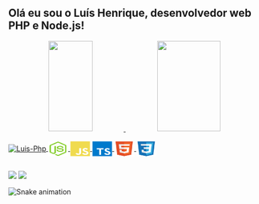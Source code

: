 ## Olá eu sou o Luís Henrique, desenvolvedor web PHP e Node.js!
<div align="center">
  <a href="https://github.com/luisreisalmeida">
  <img width="42%" height="180em" src="https://github-readme-stats.vercel.app/api?username=luisreisalmeida&show_icons=true&theme=tokyonight&include_all_commits=true&count_private=true"/>
  <img width="50%" height="180em" src="https://github-readme-stats.vercel.app/api/top-langs/?username=luisreisalmeida&layout=compact&langs_count=7&theme=tokyonight"/>
</div>
<div style="display: inline_block"><br>
  <img align="center" alt="Luis-Php" height="30" width="40" src="https://www.php.net/images/logos/new-php-logo.svg">
  <img align="center" alt="Luis-Nodejs" height="30" width="40" src="https://raw.githubusercontent.com/devicons/devicon/master/icons/nodejs/nodejs-original.svg">
  <img align="center" alt="Luis-Js" height="30" width="40" src="https://raw.githubusercontent.com/devicons/devicon/master/icons/javascript/javascript-plain.svg">
  <img align="center" alt="Luis-Ts" height="30" width="40" src="https://raw.githubusercontent.com/devicons/devicon/master/icons/typescript/typescript-plain.svg">
  <img align="center" alt="Luis-HTML" height="30" width="40" src="https://raw.githubusercontent.com/devicons/devicon/master/icons/html5/html5-original.svg">
  <img align="center" alt="Luis-CSS" height="30" width="40" src="https://raw.githubusercontent.com/devicons/devicon/master/icons/css3/css3-original.svg">
</div>
  
  ##
 
<div> 
  <a href="https://www.linkedin.com/in/luisreisalmeida" target="_blank"><img src="https://img.shields.io/badge/-LinkedIn-%230077B5?style=for-the-badge&logo=linkedin&logoColor=white" target="_blank"></a>
  <a href = "mailto:luisreis.almeida@gmail.com"><img src="https://img.shields.io/badge/Gmail-D14836?style=for-the-badge&logo=gmail&logoColor=white" target="_blank"></a>
 
  ![Snake animation](https://github.com/luisreisalmeida/luisreisalmeida/blob/output/github-contribution-grid-snake.svg)
 
</div>
